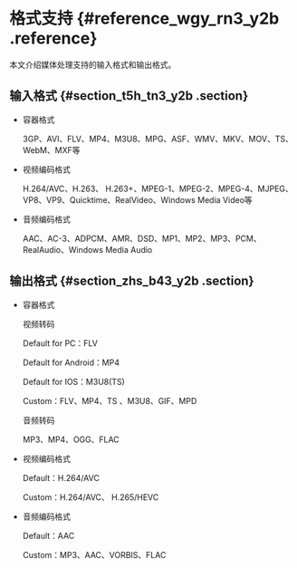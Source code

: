 # 格式支持 {#reference_wgy_rn3_y2b .reference}

本文介绍媒体处理支持的输入格式和输出格式。

## 输入格式 {#section_t5h_tn3_y2b .section}

-   容器格式

    3GP、AVI、FLV、MP4、M3U8、MPG、ASF、WMV、MKV、MOV、TS、WebM、MXF等

-   视频编码格式

    H.264/AVC、H.263、 H.263+、MPEG-1、MPEG-2、MPEG-4、MJPEG、VP8、VP9、Quicktime、RealVideo、Windows Media Video等

-   音频编码格式

    AAC、AC-3、ADPCM、AMR、DSD、MP1、MP2、MP3、PCM、RealAudio、Windows Media Audio


## 输出格式 {#section_zhs_b43_y2b .section}

-   容器格式

    视频转码

    Default for PC：FLV

    Default for Android：MP4

    Default for IOS：M3U8\(TS\)

    Custom：FLV、MP4、TS 、M3U8、GIF、MPD

    音频转码

    MP3、MP4、OGG、FLAC

-   视频编码格式

    Default：H.264/AVC

    Custom：H.264/AVC、 H.265/HEVC

-   音频编码格式

    Default：AAC

    Custom：MP3、AAC、VORBIS、FLAC


